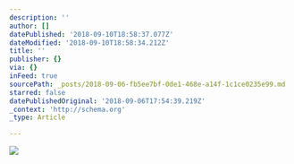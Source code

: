```yaml
---
description: ''
author: []
datePublished: '2018-09-10T18:58:37.077Z'
dateModified: '2018-09-10T18:58:34.212Z'
title: ''
publisher: {}
via: {}
inFeed: true
sourcePath: _posts/2018-09-06-fb5ee7bf-0de1-468e-a14f-1c1ce0235e99.md
starred: false
datePublishedOriginal: '2018-09-06T17:54:39.219Z'
_context: 'http://schema.org'
_type: Article

---
```

![](https://the-grid-user-content.s3-us-west-2.amazonaws.com/7cd0f25b-17f5-4a16-a447-282cf2cf158a.jpg)